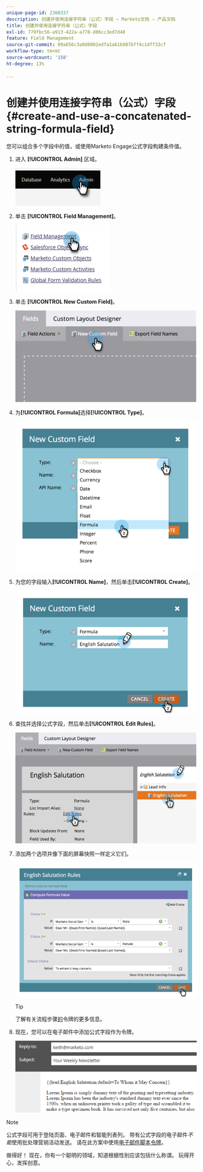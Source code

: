 ```yaml
---
unique-page-id: 2360337
description: 创建并使用连接字符串（公式）字段 — Marketo文档 — 产品文档
title: 创建并使用连接字符串（公式）字段
exl-id: 779fbc56-a913-422a-a778-d86cc3ed7d48
feature: Field Management
source-git-commit: 09a656c3a0d0002edfa1a61b987bff4c1dff33cf
workflow-type: tm+mt
source-wordcount: '158'
ht-degree: 13%

---
```


# 创建并使用连接字符串（公式）字段 {#create-and-use-a-concatenated-string-formula-field}

您可以组合多个字段中的值，或使用Marketo Engage公式字段构建条件值。

1. 进入 **[!UICONTROL Admin]** 区域。

   ![](assets/create-and-use-a-concatenated-string-formula-field-1.png)

1. 单击 **[!UICONTROL Field Management]**。

   ![](assets/create-and-use-a-concatenated-string-formula-field-2.png)

1. 单击 **[!UICONTROL New Custom Field]**。

   ![](assets/create-and-use-a-concatenated-string-formula-field-3.png)

1. 为&#x200B;**[!UICONTROL Formula]**&#x200B;选择&#x200B;**[!UICONTROL Type]**。

   ![](assets/create-and-use-a-concatenated-string-formula-field-4.png)

1. 为您的字段输入&#x200B;**[!UICONTROL Name]**，然后单击&#x200B;**[!UICONTROL Create]**。

   ![](assets/create-and-use-a-concatenated-string-formula-field-5.png)

1. 查找并选择公式字段，然后单击&#x200B;**[!UICONTROL Edit Rules]**。

   ![](assets/create-and-use-a-concatenated-string-formula-field-6.png)

1. 添加两个选项并像下面的屏幕快照一样定义它们。

   ![](assets/create-and-use-a-concatenated-string-formula-field-7.png)

   >[!TIP]
   >
   >了解有关流程步骤[的](/help/marketo/product-docs/core-marketo-concepts/smart-campaigns/flow-actions/use-tokens-in-flow-steps.md)令牌的更多信息。

1. 现在，您可以在电子邮件中添加公式字段作为令牌。

   ![](assets/create-and-use-a-concatenated-string-formula-field-8.png)

>[!NOTE]
>
>公式字段可用于登陆页面、电子邮件和智能列表列。 带有公式字段的电子邮件&#x200B;_不能_&#x200B;使用批处理营销活动发送。 请在此方案中使用[电子邮件脚本令牌](/help/marketo/product-docs/email-marketing/general/using-tokens/create-an-email-script-token.md)。

做得好！ 现在，你有一个聪明的领域，知道根据性别应该包括什么称谓。 玩得开心，发挥创意。
